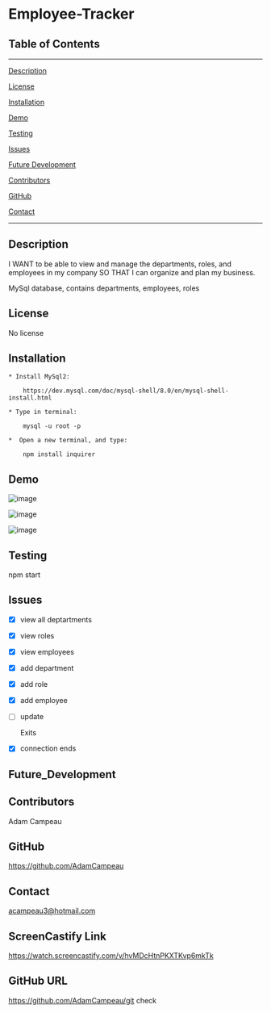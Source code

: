 # Employee-Tracker

## Table of Contents
--------------------------------------
[Description](#Description)

[License](#License)

[Installation](#Installation)

[Demo](#Demo)

[Testing](#Testing)

[Issues](#Issues)

[Future Development](#Future_Development)

[Contributors](#Contributors)

[GitHub](#GitHub)

[Contact](#Contact)


--------------------------------------

## Description

I WANT to be able to view and manage the departments, roles, and employees in my company
SO THAT I can organize and plan my business.

MySql database, contains departments, employees, roles

## License

No license

## Installation

    * Install MySql2: 
        
        https://dev.mysql.com/doc/mysql-shell/8.0/en/mysql-shell-install.html

    * Type in terminal: 

        mysql -u root -p

    *  Open a new terminal, and type: 

        npm install inquirer

## Demo

![image](https://user-images.githubusercontent.com/91493786/151246485-67bd7c7d-c93e-44f2-993b-20cdfbdcd9b8.png)


![image](https://user-images.githubusercontent.com/91493786/151246640-e7efd3a9-ec3b-4b9a-bbe4-3bf8be321f95.png)

![image](https://user-images.githubusercontent.com/91493786/151247108-6bc93d10-2219-4680-9d82-89120523e045.png)

## Testing

npm start

## Issues
  
* [X] view all deptartments

* [X] view roles

* [X] view employees 

* [X] add department 

* [X] add role

* [X] add employee

* [ ] update 

     Exits

* [x] connection ends


## Future_Development


## Contributors
Adam Campeau

## GitHub
https://github.com/AdamCampeau

## Contact
acampeau3@hotmail.com

## ScreenCastify Link
https://watch.screencastify.com/v/hvMDcHtnPKXTKvp6mkTk

## GitHub URL
https://github.com/AdamCampeau/git check
